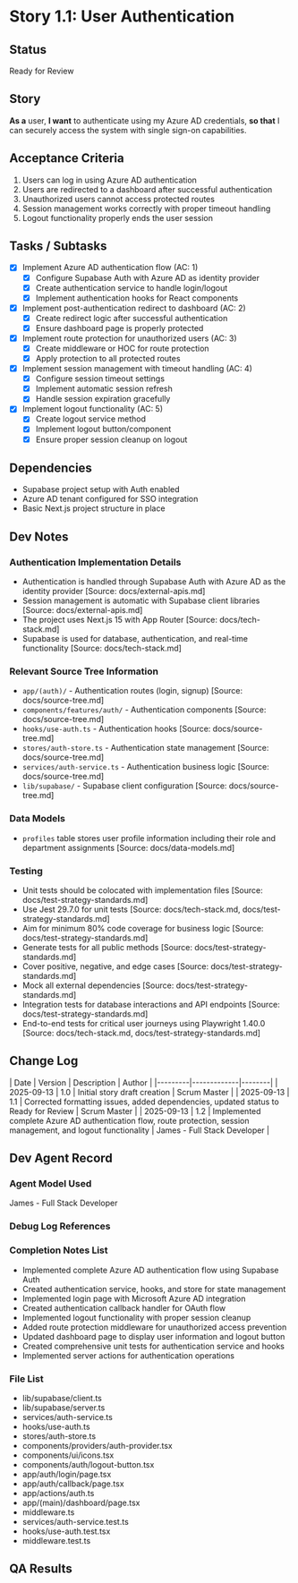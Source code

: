 # Story 1.1: User Authentication

## Status
Ready for Review

## Story
**As a** user,
**I want** to authenticate using my Azure AD credentials,
**so that** I can securely access the system with single sign-on capabilities.

## Acceptance Criteria
1. Users can log in using Azure AD authentication
2. Users are redirected to a dashboard after successful authentication
3. Unauthorized users cannot access protected routes
4. Session management works correctly with proper timeout handling
5. Logout functionality properly ends the user session

## Tasks / Subtasks
- [x] Implement Azure AD authentication flow (AC: 1)
  - [x] Configure Supabase Auth with Azure AD as identity provider
  - [x] Create authentication service to handle login/logout
  - [x] Implement authentication hooks for React components
- [x] Implement post-authentication redirect to dashboard (AC: 2)
  - [x] Create redirect logic after successful authentication
  - [x] Ensure dashboard page is properly protected
- [x] Implement route protection for unauthorized users (AC: 3)
  - [x] Create middleware or HOC for route protection
  - [x] Apply protection to all protected routes
- [x] Implement session management with timeout handling (AC: 4)
  - [x] Configure session timeout settings
  - [x] Implement automatic session refresh
  - [x] Handle session expiration gracefully
- [x] Implement logout functionality (AC: 5)
  - [x] Create logout service method
  - [x] Implement logout button/component
  - [x] Ensure proper session cleanup on logout

## Dependencies
- Supabase project setup with Auth enabled
- Azure AD tenant configured for SSO integration
- Basic Next.js project structure in place

## Dev Notes
### Authentication Implementation Details
- Authentication is handled through Supabase Auth with Azure AD as the identity provider [Source: docs/external-apis.md]
- Session management is automatic with Supabase client libraries [Source: docs/external-apis.md]
- The project uses Next.js 15 with App Router [Source: docs/tech-stack.md]
- Supabase is used for database, authentication, and real-time functionality [Source: docs/tech-stack.md]

### Relevant Source Tree Information
- `app/(auth)/` - Authentication routes (login, signup) [Source: docs/source-tree.md]
- `components/features/auth/` - Authentication components [Source: docs/source-tree.md]
- `hooks/use-auth.ts` - Authentication hooks [Source: docs/source-tree.md]
- `stores/auth-store.ts` - Authentication state management [Source: docs/source-tree.md]
- `services/auth-service.ts` - Authentication business logic [Source: docs/source-tree.md]
- `lib/supabase/` - Supabase client configuration [Source: docs/source-tree.md]

### Data Models
- `profiles` table stores user profile information including their role and department assignments [Source: docs/data-models.md]

### Testing
- Unit tests should be colocated with implementation files [Source: docs/test-strategy-standards.md]
- Use Jest 29.7.0 for unit tests [Source: docs/tech-stack.md, docs/test-strategy-standards.md]
- Aim for minimum 80% code coverage for business logic [Source: docs/test-strategy-standards.md]
- Generate tests for all public methods [Source: docs/test-strategy-standards.md]
- Cover positive, negative, and edge cases [Source: docs/test-strategy-standards.md]
- Mock all external dependencies [Source: docs/test-strategy-standards.md]
- Integration tests for database interactions and API endpoints [Source: docs/test-strategy-standards.md]
- End-to-end tests for critical user journeys using Playwright 1.40.0 [Source: docs/tech-stack.md, docs/test-strategy-standards.md]

## Change Log
| Date | Version | Description | Author |
|---------|-------------|--------|
| 2025-09-13 | 1.0 | Initial story draft creation | Scrum Master |
| 2025-09-13 | 1.1 | Corrected formatting issues, added dependencies, updated status to Ready for Review | Scrum Master |
| 2025-09-13 | 1.2 | Implemented complete Azure AD authentication flow, route protection, session management, and logout functionality | James - Full Stack Developer |

## Dev Agent Record

### Agent Model Used
James - Full Stack Developer

### Debug Log References

### Completion Notes List
- Implemented complete Azure AD authentication flow using Supabase Auth
- Created authentication service, hooks, and store for state management
- Implemented login page with Microsoft Azure AD integration
- Created authentication callback handler for OAuth flow
- Implemented logout functionality with proper session cleanup
- Added route protection middleware for unauthorized access prevention
- Updated dashboard page to display user information and logout button
- Created comprehensive unit tests for authentication service and hooks
- Implemented server actions for authentication operations

### File List
- lib/supabase/client.ts
- lib/supabase/server.ts
- services/auth-service.ts
- hooks/use-auth.ts
- stores/auth-store.ts
- components/providers/auth-provider.tsx
- components/ui/icons.tsx
- components/auth/logout-button.tsx
- app/auth/login/page.tsx
- app/auth/callback/page.tsx
- app/actions/auth.ts
- app/(main)/dashboard/page.tsx
- middleware.ts
- services/auth-service.test.ts
- hooks/use-auth.test.tsx
- middleware.test.ts

## QA Results